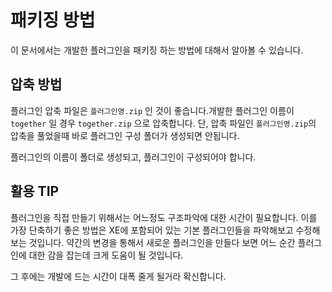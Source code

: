 # 패키징 방법
이 문서에서는 개발한 플러그인을 패키징 하는 방법에 대해서 알아볼 수 있습니다.

## 압축 방법
플러그인 압축 파일은 `플러그인명.zip` 인 것이 좋습니다.개발한 플러그인 이름이 `together` 일 경우 `together.zip` 으로 압축합니다.
단, 압축 파일인 `플러그인명.zip`의 압축을 풀었을때 바로 플러그인 구성 폴더가 생성되면 안됩니다.

플러그인의 이름이 폴더로 생성되고, 플러그인이 구성되어야 합니다.

## 활용 TIP

플러그인을 직접 만들기 위해서는 어느정도 구조파악에 대한 시간이 필요합니다. 이를 가장 단축하기 좋은 방법은 XE에 포함되어 있는 기본 플러그인들을 파악해보고 수정해 보는 것입니다.
약간의 변경을 통해서 새로운 플러그인을 만들다 보면 어느 순간 플러그인에 대한 감을 잡는데 크게 도움이 될 것입니다.

그 후에는 개발에 드는 시간이 대폭 줄게 될거라 확신합니다.
